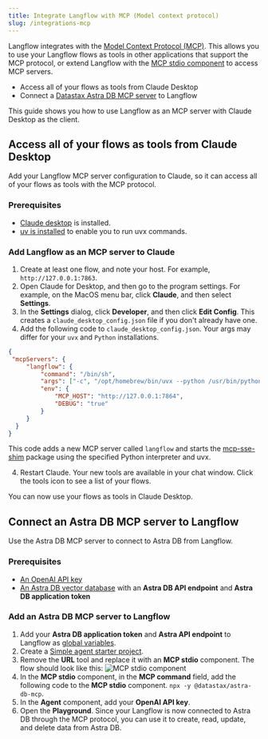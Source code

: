 ```yaml
---
title: Integrate Langflow with MCP (Model context protocol)
slug: /integrations-mcp
---
```


Langflow integrates with the [Model Context Protocol (MCP)](https://modelcontextprotocol.io/introduction). This allows you to use your Langflow flows as tools in other applications that support the MCP protocol, or extend Langflow with the [MCP stdio component](/components-tools#mcp-tools-stdio) to access MCP servers.

* Access all of your flows as tools from Claude Desktop
* Connect a [Datastax Astra DB MCP server](https://github.com/datastax/astra-db-mcp) to Langflow

This guide shows you how to use Langflow as an MCP server with Claude Desktop as the client.

## Access all of your flows as tools from Claude Desktop

Add your Langflow MCP server configuration to Claude, so it can access all of your flows as tools with the MCP protocol.

### Prerequisites

* [Claude desktop](https://claude.ai/download) is installed.
* [uv is installed](https://docs.astral.sh/uv/getting-started/installation/) to enable you to run uvx commands.

### Add Langflow as an MCP server to Claude

1. Create at least one flow, and note your host. For example, `http://127.0.0.1:7863`.
2. Open Claude for Desktop, and then go to the program settings.
For example, on the MacOS menu bar, click **Claude**, and then select **Settings**.
3. In the **Settings** dialog, click **Developer**, and then click **Edit Config**.
This creates a `claude_desktop_config.json` file if you don't already have one.
4. Add the following code to `claude_desktop_config.json`.
Your args may differ for your `uvx` and `Python` installations.

```json
{
 "mcpServers": {
     "langflow": {
         "command": "/bin/sh",
         "args": ["-c", "/opt/homebrew/bin/uvx --python /usr/bin/python3 mcp-sse-shim@latest"],
         "env": {
             "MCP_HOST": "http://127.0.0.1:7864",
             "DEBUG": "true"
         }
     }
  }
}
```

This code adds a new MCP server called `langflow` and starts the [mcp-sse-shim](https://github.com/phact/mcp-sse-shim) package using the specified Python interpreter and uvx.

4. Restart Claude.
Your new tools are available in your chat window. Click the tools icon to see a list of your flows.

You can now use your flows as tools in Claude Desktop.

## Connect an Astra DB MCP server to Langflow

Use the Astra DB MCP server to connect to Astra DB from Langflow.

### Prerequisites

* [An OpenAI API key](https://platform.openai.com/)
* [An Astra DB vector database](https://docs.datastax.com/en/astra-db-serverless/get-started/quickstart.html) with an **Astra DB API endpoint** and **Astra DB application token**

### Add an Astra DB MCP server to Langflow

1. Add your **Astra DB application token** and **Astra API endpoint** to Langflow as [global variables](/configuration-global-variables).
2. Create a [Simple agent starter project](/starter-projects-simple-agent).
3. Remove the **URL** tool and replace it with an **MCP stdio** component.
The flow should look like this:
![MCP stdio component](/img/mcp-stdio-component.png)
4. In the **MCP stdio** component, in the **MCP command** field, add the following code to the **MCP stdio** component.
`npx -y @datastax/astra-db-mcp`.
5. In the **Agent** component, add your **OpenAI API key**.
6. Open the **Playground**.
Since your Langflow is now connected to Astra DB through the MCP protocol, you can use it to create, read, update, and delete data from Astra DB.
